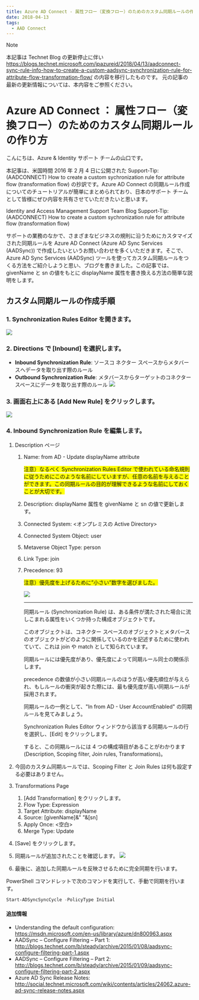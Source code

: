 ```yaml
---
title: Azure AD Connect - 属性フロー（変換フロー）のためのカスタム同期ルールの作り方
date: 2018-04-13
tags:
  - AAD Connect
---
```


> [!NOTE]
> 本記事は Technet Blog の更新停止に伴い https://blogs.technet.microsoft.com/jpazureid/2018/04/13/aadconnect-sync-rule-info-how-to-create-a-custom-aadsync-synchronization-rule-for-attribute-flow-transformation-flow/ の内容を移行したものです。
> 元の記事の最新の更新情報については、本内容をご参照ください。

# Azure AD Connect ： 属性フロー（変換フロー）のためのカスタム同期ルールの作り方

こんにちは、Azure & Identity サポート チームの山口です。

本記事は、米国時間 2016 年 2 月 4 日に公開された Support-Tip: (AADCONNECT) How to create a custom sychronization rule for attribute flow (transformation flow) の抄訳です。Azure AD Connect の同期ルール作成についてのチュートリアルが簡単にまとめられており、日本のサポート チームとして皆様にぜひ内容を共有させていただきたいと思います。

Identity and Access Management Support Team Blog
Support-Tip: (AADCONNECT) How to create a custom sychronization rule for attribute flow (transformation flow)

サポートの業務のなかで、さまざまなビジネスの規則に沿うためにカスタマイズされた同期ルールを Azure AD Connect (Azure AD Sync Services (AADSync)) で作成したいというお問い合わせを多くいただきます。そこで、Azure AD Sync Services (AADSync) ツールを使ってカスタム同期ルールをつくる方法をご紹介しようと思い、ブログを書きました。この記事では、givenName と sn の値をもとに displayName 属性を書き換える方法の簡単な説明をします。

## カスタム同期ルールの作成手順

### 1. Synchronization Rules Editor を開きます。

![](./clip_image00211.jpg)

### 2. Directions で [Inbound] を選択します。

- **Inbound Synchronization Rule**: ソースコ ネクター スペースからメタバースへデータを取り出す際のルール
- **Outbound Synchronization Rule**: メタバースからターゲットのコネクター スペースにデータを取り出す際のルール
![](./clip_image0033.jpg) 

### 3. 画面右上にある [Add New Rule] をクリックします。

![](./clip_image0046.jpg) 

### 4. Inbound Synchronization Rule を編集します。

1. Description ページ
   1. Name: from AD - Update displayName attribute

      <span style="background-color: #ffff00;">注意）なるべく Synchronization Rules Editor で使われている命名規則に従うためにこのような名前にしていますが、任意の名前を与えることができます。この同期ルールの目的が理解できるような名前にしておくことが大切です。</span>

   2. Description: displayName 属性を givenName と sn の値で更新します。
   3. Connected System: <オンプレミスの Active Directory>
   4. Connected System Object: user
   5. Metaverse Object Type: person
   6. Link Type: join
   7. Precedence: 93

      <span style="background-color: #ffff00;">注意）優先度を上げるために”小さい”数字を選びました。</span>

      ![](./how-to-create-a-custom-aadsync-synchronization-rule/clip_image0052.jpg)

       ---
      同期ルール (Synchronization Rule) は、ある条件が満たされた場合に流しこまれる属性をいくつか持った構成オブジェクトです。

       このオブジェクトは、コネクター スペースのオブジェクトとメタバースのオブジェクトがどのように関係しているのかを記述するために使われていて、これは join や match として知られています。

       同期ルールには優先度があり、優先度によって同期ルール同士の関係示します。

       precedence の数値が小さい同期ルールのほうが高い優先順位が与えられ、もしルールの衝突が起きた際には、最も優先度が高い同期ルールが採用されます。

       同期ルールの一例として、"In from AD - User AccountEnabled" の同期ルールを見てみましょう。

       Synchronization Rules Editor ウィンドウから該当する同期ルールの行を選択し、[Edit] をクリックします。

       すると、この同期ルールには 4 つの構成項目があることがわかります (Description, Scoping filter, Join rules, Transformations)。
2. 今回のカスタム同期ルールでは、Scoping Filter と Join Rules は何も設定する必要はありません。

3. Transformations Page
    1. [Add Transformation] をクリックします。
    2. Flow Type: Expression
    3. Target Attribute: displayName
    4. Source: [givenName]&" "&[sn]
    5. Apply Once: <空白>
    6. Merge Type: Update
4. [Save] をクリックします。
5. 同期ルールが追加されたことを確認します。
![](./clip_image0066.jpg)

6. 最後に、追加した同期ルールを反映させるために完全同期を行います。

PowerShell コマンドレットで次のコマンドを実行して、手動で同期を行います。

```PowerShell
Start-ADSyncSyncCycle -PolicyType Initial
```

#### 追加情報

- Understanding the default configuration: https://msdn.microsoft.com/en-us/library/azure/dn800963.aspx
- AADSync – Configure Filtering – Part 1: http://blogs.technet.com/b/steady/archive/2015/01/08/aadsync-configure-filtering-part-1.aspx
- AADSync – Configure Filtering – Part 2: http://blogs.technet.com/b/steady/archive/2015/01/09/aadsync-configure-filtering-part-2.aspx
- Azure AD Sync Release Notes: http://social.technet.microsoft.com/wiki/contents/articles/24062.azure-ad-sync-release-notes.aspx
